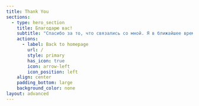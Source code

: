 ```yaml
---
title: Thank You
sections:
  - type: hero_section
    title: Благодарю вас!
    subtitle: "Спасибо за то, что связались со мной. Я в ближайшее время свяжусь\_с Вами. Хорошего дня!"
    actions:
      - label: Back to homepage
        url: /
        style: primary
        has_icon: true
        icon: arrow-left
        icon_position: left
    align: center
    padding_bottom: large
    background_color: none
layout: advanced
---
```

